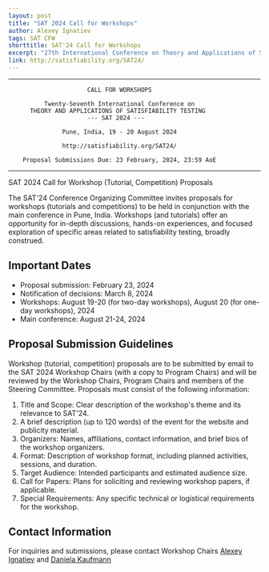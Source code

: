 ```yaml
---
layout: post
title: "SAT 2024 Call for Workshops"
author: Alexey Ignatiev
tags: SAT CFW
shorttitle: SAT'24 Call for Workshops
excerpt: "27th International Conference on Theory and Applications of Satisfiability Testing"
link: http://satisfiability.org/SAT24/
---
```


-----------------------------------------------------------------------

                          CALL FOR WORKSHOPS

              Twenty-Seventh International Conference on
          THEORY AND APPLICATIONS OF SATISFIABILITY TESTING
                          --- SAT 2024 ---

                   Pune, India, 19 - 20 August 2024

                   http://satisfiability.org/SAT24/

        Proposal Submissions Due: 23 February, 2024, 23:59 AoE

-----------------------------------------------------------------------

SAT 2024 Call for Workshop (Tutorial, Competition) Proposals

The SAT'24 Conference Organizing Committee invites proposals for workshops
(tutorials and competitions) to be held in conjunction with the main
conference in Pune, India. Workshops (and tutorials) offer an opportunity for
in-depth discussions, hands-on experiences, and focused exploration of
specific areas related to satisfiability testing, broadly construed.

## Important Dates

* Proposal submission: February 23, 2024
* Notification of decisions: March 8, 2024
* Workshops: August 19-20 (for two-day workshops), August 20 (for one-day
  workshops), 2024
* Main conference: August 21-24, 2024

## Proposal Submission Guidelines

Workshop (tutorial, competition) proposals are to be submitted by email to the
SAT 2024 Workshop Chairs (with a copy to Program Chairs) and will be reviewed
by the Workshop Chairs, Program Chairs and members of the Steering Committee.
Proposals must consist of the following information:

1. Title and Scope: Clear description of the workshop's theme and its
   relevance to SAT'24.
2. A brief description (up to 120 words) of the event for the website and
   publicity material.
3. Organizers: Names, affiliations, contact information, and brief bios of the
   workshop organizers.
4. Format: Description of workshop format, including planned activities,
   sessions, and duration.
5. Target Audience: Intended participants and estimated audience size.
6. Call for Papers: Plans for soliciting and reviewing workshop papers, if
   applicable.
7. Special Requirements: Any specific technical or logistical requirements for
   the workshop.

## Contact Information

For inquiries and submissions, please contact Workshop Chairs [Alexey
Ignatiev](alexey.ignatiev@monash.edu) and [Daniela
Kaufmann](daniela.kaufmann@tuwien.ac.at)
